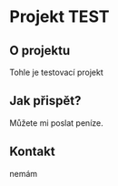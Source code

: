 # Projekt TEST

## O projektu
Tohle je testovací projekt

## Jak přispět?
Můžete mi poslat peníze.

## Kontakt
nemám
